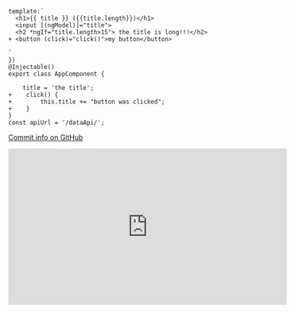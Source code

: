﻿
```csdiff
template:`
  <h1>{{ title }} ({{title.length}})</h1>
  <input [(ngModel)]="title">
  <h2 *ngIf="title.length>15"> the title is long!!!</h2>
+ <button (click)="click()">my button</button>
  
`
})
@Injectable()
export class AppComponent {
  
    title = 'the title';
+    click() {
+        this.title += "button was clicked";
+    }
}
const apiUrl = '/dataApi/'; 
```

[Commit info on GitHub](https://github.com/FireflyMigration/ENV.Web/commit/dfdf33d70cb71521e138468c954a7872547644ba?diff=unified)

<iframe width="560" height="315" src="https://www.youtube.com/embed/KuVuxwgnno4?list=PL1DEQjXG2xnLvNcbYEN0lYoc7KLROIjeK" frameborder="0" allowfullscreen></iframe>
